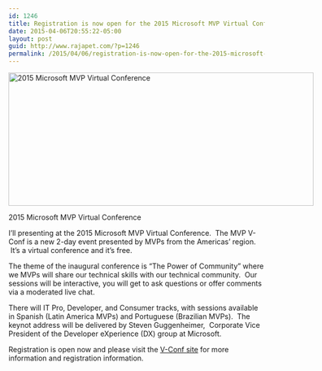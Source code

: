 ```yaml
---
id: 1246
title: Registration is now open for the 2015 Microsoft MVP Virtual Conference.
date: 2015-04-06T20:55:22-05:00
layout: post
guid: http://www.rajapet.com/?p=1246
permalink: /2015/04/06/registration-is-now-open-for-the-2015-microsoft-mvp-virtual-conference/
---
```

<div style="width: 610px" class="wp-caption alignnone">
  <a href="http://mvp.microsoft.com/en-us/virtualconference.aspx"><img loading="lazy" class="" src="https://i1.wp.com/www.rajapet.net/Other/2015-Blog/i-GfCkZ2P/0/M/image005-M.jpg?resize=600%2C262" alt="2015 Microsoft MVP Virtual Conference" width="600" height="262" data-recalc-dims="1" /></a>
  
  <p class="wp-caption-text">
    2015 Microsoft MVP Virtual Conference
  </p>
</div>

I&#8217;ll presenting at the 2015 Microsoft MVP Virtual Conference.  The MVP V-Conf is a new 2-day event presented by MVPs from the Americas&#8217; region.  It&#8217;s a virtual conference and it&#8217;s free.

The theme of the inaugural conference is &#8220;The Power of Community&#8221; where we MVPs will share our technical skills with our technical community.  Our sessions will be interactive, you will get to ask questions or offer comments via a moderated live chat.

There will IT Pro, Developer, and Consumer tracks, with sessions available in Spanish (Latin America MVPs) and Portuguese (Brazilian MVPs).  The keynot address will be delivered by Steven Guggenheimer,  Corporate Vice President of the Developer eXperience (DX) group at Microsoft.

Registration is open now and please visit the [V-Conf site](http://mvp.microsoft.com/en-us/virtualconference.aspx) for more information and registration information.
